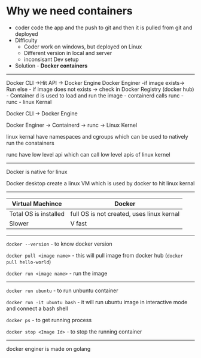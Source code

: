 # Why we need containers

- coder code the app and the push to git and then it is pulled from git and deployed
- Difficulty 
    - Coder work on windows, but deployed on Linux
    - Different version in local and server
    - inconsisant Dev setup
- Solution - **Docker containers**

---

Docker CLI ->Hit API -> Docker Engine
Docker Enginer 
    -if image exists-> Run else
    - if image does not exists -> check in Docker Registry (docker hub)
    - Container d is used to load and run the image 
    - containerd calls runc
    - runc - linux Kernal

Docker CLI -> Docker Engine

Docker Enginer -> Containerd -> runc -> Linux Kernel

linux kernal have namespaces and cgroups which can be used to natively run the conatainers

runc have low level api which can call low level apis of linux kernel 

---
Docker is native for linux

Docker desktop create a linux VM which is used by docker to hit linux kernal
 

---

| Virtual Machince | Docker |
|---|---|
|Total OS is installed| full OS is not created, uses linux kernal|
|Slower |V fast|

---
`docker --version` - to know docker version


`docker pull <image name>` - this will pull image from docker hub (`docker pull hello-world`)

`docker run <image name>` - run the image

---  
`docker run ubuntu` - to run unbuntu container

`docker run -it ubuntu bash` - it will run ubuntu image in interactive mode and connect a bash shell
 
`docker ps` - to get running process

`docker stop <Image Id>` - to stop the running container   

---
docker enginer is made on golang




















